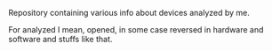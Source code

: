 Repository containing various info about devices analyzed by me.

For analyzed I mean, opened, in some case reversed in hardware and software
and stuffs like that.
